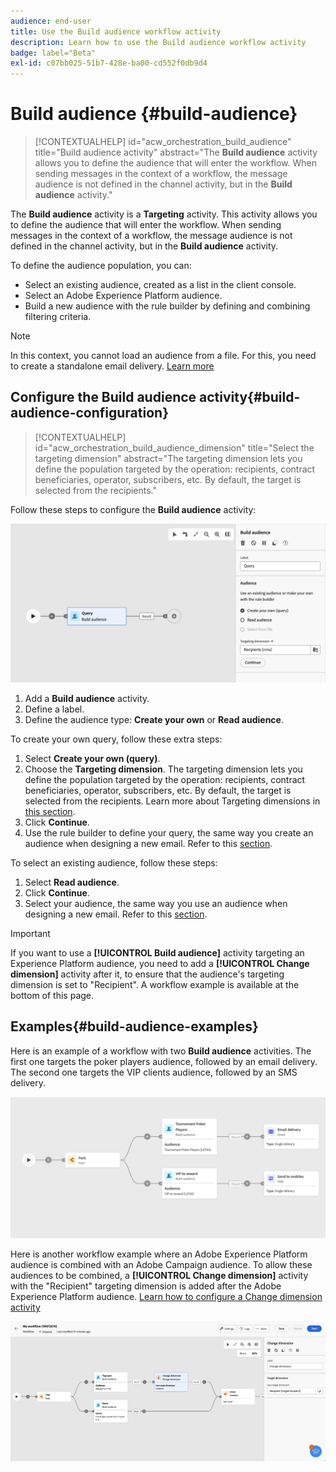 ```yaml
---
audience: end-user
title: Use the Build audience workflow activity
description: Learn how to use the Build audience workflow activity
badge: label="Beta"
exl-id: c07bb025-51b7-428e-ba00-cd552f0db9d4
---
```

# Build audience {#build-audience}

>[!CONTEXTUALHELP]
>id="acw_orchestration_build_audience"
>title="Build audience activity"
>abstract="The **Build audience** activity allows you to define the audience that will enter the workflow. When sending messages in the context of a workflow, the message audience is not defined in the channel activity, but in the **Build audience** activity."


The **Build audience** activity is a **Targeting** activity. This activity allows you to define the audience that will enter the workflow. When sending messages in the context of a workflow, the message audience is not defined in the channel activity, but in the **Build audience** activity.

To define the audience population, you can:

* Select an existing audience, created as a list in the client console.
* Select an Adobe Experience Platform audience. 
* Build a new audience with the rule builder by defining and combining filtering criteria.

>[!NOTE]
>
>In this context, you cannot load an audience from a file. For this, you need to create a standalone email delivery. [Learn more](../../audience/about-recipients.md)

<!--
The **Build audience** activity can be placed at the beginning of the workflow or after any other activity. Any activity can be placed after the **Build audience**.
-->

## Configure the Build audience activity{#build-audience-configuration}

>[!CONTEXTUALHELP]
>id="acw_orchestration_build_audience_dimension"
>title="Select the targeting dimension"
>abstract="The targeting dimension lets you define the population targeted by the operation: recipients, contract beneficiaries, operator, subscribers, etc. By default, the target is selected from the recipients."


Follow these steps to configure the **Build audience** activity:

![](../assets/workflow-audience.png)

1. Add a **Build audience** activity. 
1. Define a label.
1. Define the audience type: **Create your own** or **Read audience**. 

To create your own query, follow these extra steps:

1. Select **Create your own (query)**.
1. Choose the **Targeting dimension**. The targeting dimension lets you define the population targeted by the operation: recipients, contract beneficiaries, operator, subscribers, etc. By default, the target is selected from the recipients. Learn more about Targeting dimensions in [this section](../../audience/about-recipients.md#targeting-dimensions).
1. Click **Continue**.
1. Use the rule builder to define your query, the same way you create an audience when designing a new email. Refer to this [section](../../audience/../query/query-modeler-overview.md).

To select an existing audience, follow these steps:

1. Select **Read audience**.
1. Click **Continue**.
1. Select your audience, the same way you use an audience when designing a new email. Refer to this [section](../../audience/add-audience.md).

>[!IMPORTANT]
>
>If you want to use a **[!UICONTROL Build audience]** activity targeting an Experience Platform audience, you need to add a **[!UICONTROL Change dimension]** activity after it, to ensure that the audience's targeting dimension is set to "Recipient". A workflow example is available at the bottom of this page.

## Examples{#build-audience-examples}

Here is an example of a workflow with two **Build audience** activities. The first one targets the poker players audience, followed by an email delivery. The second one targets the VIP clients audience, followed by an SMS delivery.

![](../assets/workflow-audience-example.png)

Here is another workflow example where an Adobe Experience Platform audience is combined with an Adobe Campaign audience. To allow these audiences to be combined, a **[!UICONTROL Change dimension]** activity with the "Recipient" targeting dimension is added after the Adobe Experience Platform audience. [Learn how to configure a Change dimension activity](change-dimension.md)

![](../assets/workflow-audience-aep.png)
